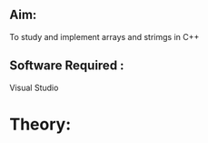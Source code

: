 ## Aim:
To study and implement arrays and strimgs in C++

## Software Required :
Visual Studio

# Theory:
